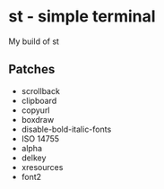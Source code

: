 # st - simple terminal

My build of st

## Patches

- scrollback
- clipboard
- copyurl
- boxdraw
- disable-bold-italic-fonts
- ISO 14755
- alpha
- delkey
- xresources
- font2